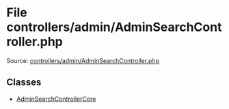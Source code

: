 File controllers/admin/AdminSearchController.php
=========

Source: [controllers/admin/AdminSearchController.php](https://github.com/PrestaShop/PrestaShop/blob/1.5.4.0/controllers/admin/AdminSearchController.php)


Classes
-------

* [AdminSearchControllerCore](class.AdminSearchControllerCore.md)

